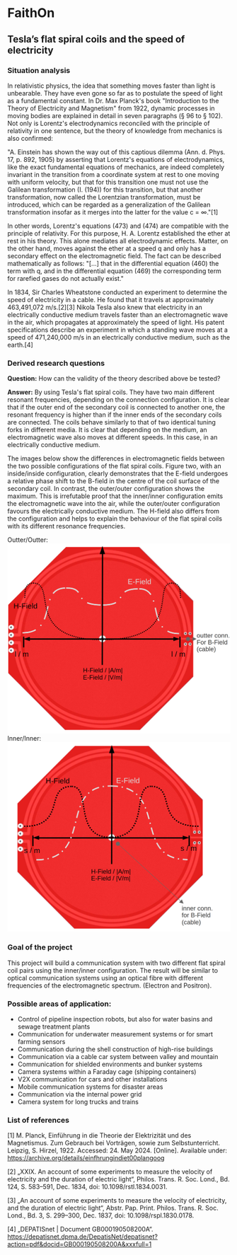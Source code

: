 # FaithOn
## Tesla’s flat spiral coils and the speed of electricity

### Situation analysis

In relativistic physics, the idea that something moves faster than light is unbearable. They have even gone so far as to postulate the speed of light as a fundamental constant.
In Dr. Max Planck's book "Introduction to the Theory of Electricity and Magnetism" from 1922, dynamic processes in moving bodies are explained in detail in seven paragraphs (§ 96 to § 102). Not only is Lorentz's electrodynamics reconciled with the principle of relativity in one sentence, but the theory of knowledge from mechanics is also confirmed:

"A. Einstein has shown the way out of this captious dilemma (Ann. d. Phys. 17, p. 892, 1905) by asserting that Lorentz's equations of electrodynamics, like the exact fundamental equations of mechanics, are indeed completely invariant in the transition from a coordinate system at rest to one moving with uniform velocity, but that for this transition one must not use the Galilean transformation (I. (194)) for this transition, but that another transformation, now called the Lorentzian transformation, must be introduced, which can be regarded as a generalization of the Galilean transformation insofar as it merges into the latter for the value c = ∞."[1]

In other words, Lorentz's equations (473) and (474) are compatible with the principle of relativity. For this purpose, H. A. Lorentz established the ether at rest in his theory. This alone mediates all electrodynamic effects. Matter, on the other hand, moves against the ether at a speed q and only has a secondary effect on the electromagnetic field.
The fact can be described mathematically as follows: "[...] that in the differential equation (460) the term with q, and in the differential equation (469) the corresponding term for rarefied gases do not actually exist."

In 1834, Sir Charles Wheatstone conducted an experiment to determine the speed of electricity in a cable. He found that it travels at approximately 463,491,072 m/s.[2][3] Nikola Tesla also knew that electricity in an electrically conductive medium travels faster than an electromagnetic wave in the air, which propagates at approximately the speed of light. His patent specifications describe an experiment in which a standing wave moves at a speed of 471,240,000 m/s in an electrically conductive medium, such as the earth.[4]

### Derived research questions

**Question:** How can the validity of the theory described above be tested?

**Answer:** By using Tesla's flat spiral coils. They have two main different resonant frequencies, depending on the connection configuration. It is clear that if the outer end of the secondary coil is connected to another one, the resonant frequency is higher than if the inner ends of the secondary coils are connected. The coils behave similarly to that of two identical tuning forks in different media. It is clear that depending on the medium, an electromagnetic wave also moves at different speeds. In this case, in an electrically conductive medium.

The images below show the differences in electromagnetic fields between the two possible configurations of the flat spiral coils. Figure two, with an inside/inside configuration, clearly demonstrates that the E-field undergoes a relative phase shift to the B-field in the centre of the coil surface of the secondary coil. In contrast, the outer/outer configuration shows the maximum. This is irrefutable proof that the inner/inner configuration emits the electromagnetic wave into the air, while the outer/outer configuration favours the electrically conductive medium. The H-field also differs from the configuration and helps to explain the behaviour of the flat spiral coils with its different resonance frequencies.

Outter/Outter:![outter/outter][image1]
Inner/Inner:![inner/inner][image2]


### Goal of the project
This project will build a communication system with two different flat spiral coil pairs using the inner/inner configuration. The result will be similar to optical communication systems using an optical fibre with different frequencies of the electromagnetic spectrum. (Electron and Positron).

### Possible areas of application:
- Control of pipeline inspection robots, but also for water basins and sewage treatment plants
- Communication for underwater measurement systems or for smart farming sensors
- Communication during the shell construction of high-rise buildings
- Communication via a cable car system between valley and mountain
- Communication for shielded environments and bunker systems
- Camera systems within a Faraday cage (shipping containers)
- V2X communication for cars and other installations
- Mobile communication systems for disaster areas
- Communication via the internal power grid
- Camera system for long trucks and trains


### List of references

[1]	M. Planck, Einführung in die Theorie der Elektrizität und des Magnetismus. Zum Gebrauch bei Vorträgen, sowie zum Selbstunterricht. Leipzig, S. Hirzel, 1922. Accessed: 24. May 2024. [Online]. Available under: https://archive.org/details/einfhrungindiet00plangoog

[2]	„XXIX. An account of some experiments to measure the velocity of electricity and the duration of electric light“, Philos. Trans. R. Soc. Lond., Bd. 124, S. 583–591, Dec. 1834, doi: 10.1098/rstl.1834.0031.

[3]	„An account of some experiments to measure the velocity of electricity, and the duration of electric light“, Abstr. Pap. Print. Philos. Trans. R. Soc. Lond., Bd. 3, S. 299–300, Dec. 1837, doi: 10.1098/rspl.1830.0178.

[4]	„DEPATISnet | Document GB000190508200A“. https://depatisnet.dpma.de/DepatisNet/depatisnet?action=pdf&docid=GB000190508200A&xxxfull=1


[image1]: https://github.com/comeon-zens/FaithOn/blob/main/pictures/o2o.png "Outter/Outter"
[image2]: https://github.com/comeon-zens/FaithOn/blob/main/pictures/i2i.png "Inner/inner"
